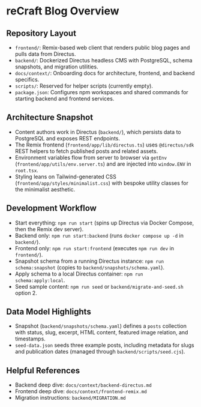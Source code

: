 # reCraft Blog Overview

## Repository Layout
- `frontend/`: Remix-based web client that renders public blog pages and pulls data from Directus.
- `backend/`: Dockerized Directus headless CMS with PostgreSQL, schema snapshots, and migration utilities.
- `docs/context/`: Onboarding docs for architecture, frontend, and backend specifics.
- `scripts/`: Reserved for helper scripts (currently empty).
- `package.json`: Configures npm workspaces and shared commands for starting backend and frontend services.

## Architecture Snapshot
- Content authors work in Directus (`backend/`), which persists data to PostgreSQL and exposes REST endpoints.
- The Remix frontend (`frontend/app/lib/directus.ts`) uses `@directus/sdk` REST helpers to fetch published posts and related assets.
- Environment variables flow from server to browser via `getEnv` (`frontend/app/utils/env.server.ts`) and are injected into `window.ENV` in `root.tsx`.
- Styling leans on Tailwind-generated CSS (`frontend/app/styles/minimalist.css`) with bespoke utility classes for the minimalist aesthetic.

## Development Workflow
- Start everything: `npm run start` (spins up Directus via Docker Compose, then the Remix dev server).
- Backend only: `npm run start:backend` (runs `docker compose up -d` in `backend/`).
- Frontend only: `npm run start:frontend` (executes `npm run dev` in `frontend/`).
- Snapshot schema from a running Directus instance: `npm run schema:snapshot` (copies to `backend/snapshots/schema.yaml`).
- Apply schema to a local Directus container: `npm run schema:apply:local`.
- Seed sample content: `npm run seed` or `backend/migrate-and-seed.sh` option 2.

## Data Model Highlights
- Snapshot (`backend/snapshots/schema.yaml`) defines a `posts` collection with status, slug, excerpt, HTML content, featured image relation, and timestamps.
- `seed-data.json` seeds three example posts, including metadata for slugs and publication dates (managed through `backend/scripts/seed.cjs`).

## Helpful References
- Backend deep dive: `docs/context/backend-directus.md`
- Frontend deep dive: `docs/context/frontend-remix.md`
- Migration instructions: `backend/MIGRATION.md`

